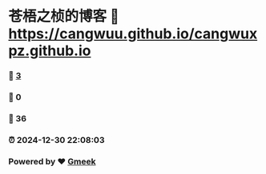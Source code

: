 # 苍梧之桢的博客 :link: https://cangwuu.github.io/cangwuxpz.github.io 
### :page_facing_up: [3](https://cangwuu.github.io/cangwuxpz.github.io/tag.html) 
### :speech_balloon: 0 
### :hibiscus: 36 
### :alarm_clock: 2024-12-30 22:08:03 
### Powered by :heart: [Gmeek](https://github.com/Meekdai/Gmeek)
